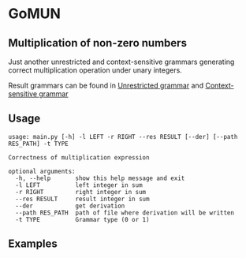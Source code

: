 # GoMUN
## Multiplication of non-zero numbers
Just another unrestricted and context-sensitive grammars generating correct multiplication operation under unary integers.

Result grammars can be found in [Unrestricted grammar](https://github.com/KanashinDmitry/GoMUN/blob/dev/GrammarType0.py) and [Context-sensitive grammar](https://github.com/KanashinDmitry/GoMUN/blob/dev/GrammarType1.py)

## Usage
```
usage: main.py [-h] -l LEFT -r RIGHT --res RESULT [--der] [--path RES_PATH] -t TYPE

Correctness of multiplication expression

optional arguments:
  -h, --help       show this help message and exit
  -l LEFT          left integer in sum
  -r RIGHT         right integer in sum
  --res RESULT     result integer in sum
  --der            get derivation
  --path RES_PATH  path of file where derivation will be written
  -t TYPE          Grammar type (0 or 1)
```
## Examples

